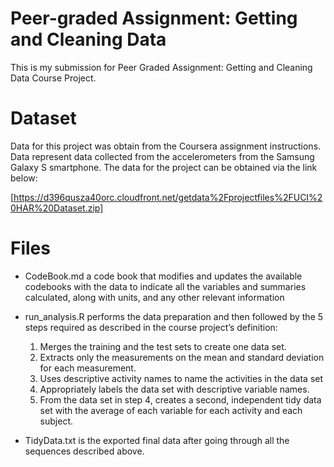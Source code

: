 # Peer-graded Assignment: Getting and Cleaning Data

This is my submission for Peer Graded Assignment: Getting and Cleaning Data Course Project.

# Dataset

Data for this project was obtain from the Coursera assignment instructions. Data represent data collected from the accelerometers from the Samsung Galaxy S smartphone. The data for the project can be obtained via the link below:

[https://d396qusza40orc.cloudfront.net/getdata%2Fprojectfiles%2FUCI%20HAR%20Dataset.zip]

# Files

- CodeBook.md  a code book that modifies and updates the available codebooks with the data to indicate all the variables and summaries calculated, along with units, and any other relevant information

- run_analysis.R performs the data preparation and then followed by the 5 steps required as described in the course project’s definition:
  1. Merges the training and the test sets to create one data set.
  2. Extracts only the measurements on the mean and standard deviation for each measurement.
  3. Uses descriptive activity names to name the activities in the data set
  4. Appropriately labels the data set with descriptive variable names.
  5. From the data set in step 4, creates a second, independent tidy data set with the average of each variable for each activity and each subject.

- TidyData.txt is the exported final data after going through all the sequences described above.
